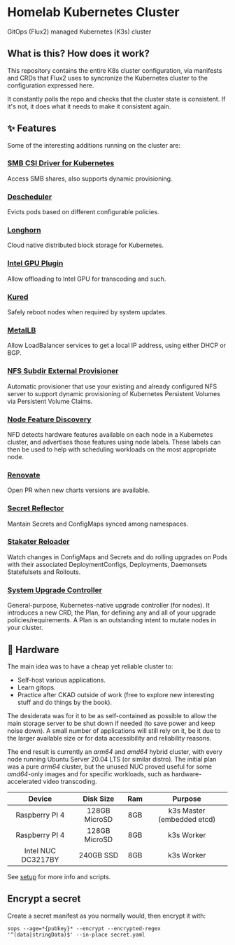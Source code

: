 # Homelab Kubernetes Cluster

GitOps (Flux2) managed Kubernetes (K3s) cluster


## What is this? How does it work?

This repository contains the entire K8s cluster configuration, via manifests and CRDs that Flux2 uses to syncronize the Kubernetes cluster to the configuration expressed here.

It constantly polls the repo and checks that the cluster state is consistent. If it's not, it does what it needs to make it consistent again.


## :sparkles: Features

Some of the interesting additions running on the cluster are:


### [SMB CSI Driver for Kubernetes](https://github.com/kubernetes-csi/csi-driver-smb)

Access SMB shares, also supports dynamic provisioning.


### [Descheduler](https://github.com/kubernetes-sigs/descheduler)

Evicts pods based on different configurable policies.


### [Longhorn](https://longhorn.io)

Cloud native distributed block storage for Kubernetes.


### [Intel GPU Plugin](https://artifacthub.io/packages/helm/k8s-at-home/intel-gpu-plugin)

Allow offloading to Intel GPU for transcoding and such.


### [Kured](https://github.com/weaveworks/kured)

Safely reboot nodes when required by system updates.


### [MetalLB](https://metallb.org/)

Allow LoadBalancer services to get a local IP address, using either DHCP or BGP.


### [NFS Subdir External Provisioner](https://github.com/kubernetes-sigs/nfs-subdir-external-provisioner)

Automatic provisioner that use your existing and already configured NFS server to support dynamic provisioning of Kubernetes Persistent Volumes via Persistent Volume Claims.


### [Node Feature Discovery](https://kubernetes-sigs.github.io/node-feature-discovery)

NFD detects hardware features available on each node in a Kubernetes cluster, and advertises those features using node labels.
These labels can then be used to help with scheduling workloads on the most appropriate node.


### [Renovate](https://docs.renovatebot.com/)

Open PR when new charts versions are available.


### [Secret Reflector](https://github.com/emberstack/kubernetes-reflector)

Mantain Secrets and ConfigMaps synced among namespaces.


### [Stakater Reloader](https://github.com/stakater/Reloader)

Watch changes in ConfigMaps and Secrets and do rolling upgrades on Pods with their associated DeploymentConfigs, Deployments, Daemonsets Statefulsets and Rollouts.


### [System Upgrade Controller](https://github.com/rancher/system-upgrade-controller)

General-purpose, Kubernetes-native upgrade controller (for nodes). It introduces a new CRD, the Plan, for defining any and all of your upgrade policies/requirements. A Plan is an outstanding intent to mutate nodes in your cluster.


## :construction_worker: Hardware

The main idea was to have a cheap yet reliable cluster to:
- Self-host various applications.
- Learn gitops.
- Practice after CKAD outside of work (free to explore new interesting stuff and do things by the book).

The desiderata was for it to be as self-contained as possible to allow the main storage server to be shut down if needed (to save power and keep noise down). A small number of applications will still rely on it, be it due to the larger available size or for data accessibility and reliability reasons.

The end result is currently an *arm64* and *amd64* hybrid cluster, with every node running Ubuntu Server 20.04 LTS (or similar distro).
The initial plan was a pure *arm64* cluster, but the unused NUC proved useful for some *amd64*-only images and for specific workloads, such as hardware-accelerated video transcoding.

|       Device       |   Disk Size   | Ram |           Purpose          |
|:------------------:|:-------------:|:---:|:--------------------------:|
| Raspberry PI 4     | 128GB MicroSD | 8GB | k3s Master (embedded etcd) |
| Raspberry PI 4     | 128GB MicroSD | 8GB | k3s Worker                 |
| Intel NUC DC3217BY | 240GB SSD     | 8GB | k3s Worker                 |

See [setup](docs/README.md) for more info and scripts.


## Encrypt a secret

Create a secret manifest as you normally would, then encrypt it with:

```shell
sops --age=*{pubkey}* --encrypt --encrypted-regex '^(data|stringData)$' --in-place secret.yaml
```
